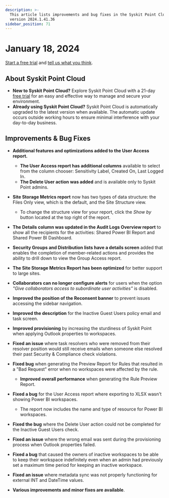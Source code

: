 ```yaml
---
description: >-
  This article lists improvements and bug fixes in the Syskit Point Cloud
  version 2024.1.41.36
sidebar_position: 71
---
```


# January 18, 2024

[Start a free trial](https://www.syskit.com/products/point/free-trial/) and [tell us what you think](https://www.syskit.com/company/contact-us/).

## About Syskit Point Cloud

* **New to Syskit Point Cloud?** Explore Syskit Point Cloud with a 21-day [free trial](https://www.syskit.com/products/point/free-trial/) for an easy and effective way to manage and secure your environment.
* **Already using Syskit Point Cloud?** Syskit Point Cloud is automatically upgraded to the latest version when available. The automatic update occurs outside working hours to ensure minimal interference with your day-to-day business.


## Improvements & Bug Fixes

* **Additional features and optimizations added to the User Access report.**
  * **The User Access report has additional columns** available to select from the column chooser: Sensitivity Label, Created On, Last Logged In.
  * **The Delete User action was added** and is available only to Syskit Point admins.

* **Site Storage Metrics report** now has two types of data structure: the Files Only view, which is the default, and the Site Structure view.
  * To change the structure view for your report, click the *Show by* button located at the top right of the report.

* **The Details column was updated in the Audit Logs Overview report** to show all the recipients for the activities: Shared Power BI Report and Shared Power BI Dashboard.

* **Security Groups and Distribution lists have a details screen** added that enables the completion of member-related actions and provides the ability to drill down to view the Group Access report.  

* **The Site Storage Metrics Report has been optimized** for better support to large sites.  

* **Collaborators can no longer configure alerts** for users when the option *"Give collaborators access to subordinate user activities"* is disabled.

* **Improved the position of the Reconsent banner** to prevent issues accessing the sidebar navigation. 

* **Improved the description** for the Inactive Guest Users policy email and task screen.

* **Improved provisioning** by increasing the sturdiness of Syskit Point when applying Outlook properties to workspaces. 

* **Fixed an issue** where task resolvers who were removed from their resolver position would still receive emails when someone else resolved their past Security & Compliance check violations.

* **Fixed bug** when generating the Preview Report for Rules that resulted in a "Bad Request" error when no workspaces were affected by the rule.
  * **Improved overall performance** when generating the Rule Preview Report. 

* **Fixed a bug** for the User Access report where exporting to XLSX wasn't showing Power BI workspaces.
  * The report now includes the name and type of resource for Power BI workspaces. 

* **Fixed the bug** where the Delete User action could not be completed for the Inactive Guest Users check. 

* **Fixed an issue** where the wrong email was sent during the provisioning process when Outlook properties failed.

* **Fixed a bug** that caused the owners of inactive workspaces to be able to keep their workspace indefinitely even when an admin had previously set a maximum time period for keeping an inactive workspace. 

* **Fixed an issue** where metadata sync was not properly functioning for external INT and DateTime values. 

* **Various improvements and minor fixes are available**.